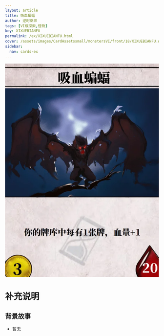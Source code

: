 ```yaml
---
layout: article
title: 吸血蝙蝠
author: 逆时巫师
tags: [VI级探索,怪物]
key: XIXUEBIANFU
permalink: /ex/XIXUEBIANFU.html
cover: /assets/images/CardAssetssmall/monstersVI/front/18/XIXUEBIANFU.webp
sidebar:
  nav: cards-ex
---
```

![](/assets/images/CardAssets/monstersVI/front/18/XIXUEBIANFU.webp)

# 补充说明



## 背景故事
* 暂无